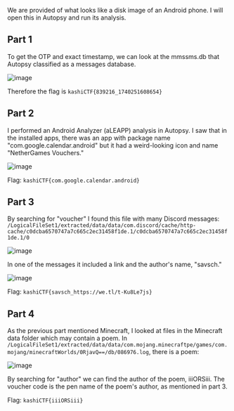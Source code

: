 We are provided of what looks like a disk image of an Android phone. I will open this in Autopsy and run its analysis.

## Part 1

To get the OTP and exact timestamp, we can look at the mmssms.db that Autopsy classified as a messages database.

![image](https://github.com/user-attachments/assets/b21a0b9b-1a28-46f0-a6b0-1a8b033dbaa8)

Therefore the flag is `kashiCTF{839216_1740251608654}`

## Part 2

I performed an Android Analyzer (aLEAPP) analysis in Autopsy. I saw that in the installed apps, there was an app with package name "com.google.calendar.android" but it had a weird-looking icon and name "NetherGames Vouchers."

![image](https://github.com/user-attachments/assets/03a26573-028d-4c72-afa3-3b804aa4d444)

Flag: `kashiCTF{com.google.calendar.android}`

## Part 3

By searching for "voucher" I found this file with many Discord messages: `/LogicalFileSet1/extracted/data/data/com.discord/cache/http-cache/c0dcba6570747a7c665c2ec31458f1de.1/c0dcba6570747a7c665c2ec31458f1de.1/0`

![image](https://github.com/user-attachments/assets/b6907f42-2d31-4d55-878b-8577cebae5fa)

In one of the messages it included a link and the author's name, "savsch."

![image](https://github.com/user-attachments/assets/204f8414-c5fe-4374-894c-543bd4c72996)

Flag: `kashiCTF{savsch_https://we.tl/t-Ku8Le7js}`

## Part 4

As the previous part mentioned Minecraft, I looked at files in the Minecraft data folder which may contain a poem. In `/LogicalFileSet1/extracted/data/data/com.mojang.minecraftpe/games/com.mojang/minecraftWorlds/0RjavQ==/db/086976.log`, there is a poem:

![image](https://github.com/user-attachments/assets/9f19a641-2b3a-40cc-974d-8ed1c818cbba)

By searching for "author" we can find the author of the poem, iiiORSiii. The voucher code is the pen name of the poem's author, as mentioned in part 3.

Flag: `kashiCTF{iiiORSiii}`

